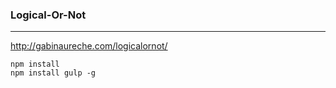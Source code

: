 ### Logical-Or-Not
---
http://gabinaureche.com/logicalornot/

```
npm install 
npm install gulp -g
```

```
```

```
```

